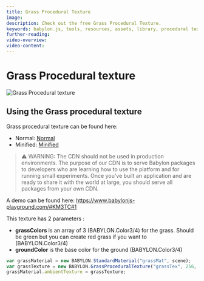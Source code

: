 ```yaml
---
title: Grass Procedural Texture
image: 
description: Check out the free Grass Procedural Texture.
keywords: babylon.js, tools, resources, assets, library, procedural texture, grass
further-reading:
video-overview:
video-content:
---
```


# Grass Procedural texture

![Grass Procedural texture](/img/extensions/proceduraltextures/grasspt.PNG)

## Using the Grass procedural texture

Grass procedural texture can be found here:

- Normal: [Normal](https://cdn.babylonjs.com/proceduralTexturesLibrary/babylon.grassProceduralTexture.js)
- Minified: [Minified](https://cdn.babylonjs.com/proceduralTexturesLibrary/babylon.grassProceduralTexture.min.js)

> ⚠️ WARNING: The CDN should not be used in production environments. The purpose of our CDN is to serve Babylon packages to developers who are learning how to use the platform and for running small experiments. Once you've built an application and are ready to share it with the world at large, you should serve all packages from your own CDN.

A demo can be found here:  https://www.babylonjs-playground.com/#KM3TC#1

This texture has 2 parameters :
- **grassColors** is an array of 3 (BABYLON.Color3/4) for the grass. Should be green but you can create red grass if you want to (BABYLON.Color3/4)
- **groundColor** is the base color for the ground (BABYLON.Color3/4)

```javascript
var grassMaterial = new BABYLON.StandardMaterial("grassMat", scene);
var grassTexture = new BABYLON.GrassProceduralTexture("grassTex", 256, scene);
grassMaterial.ambientTexture = grassTexture;
```